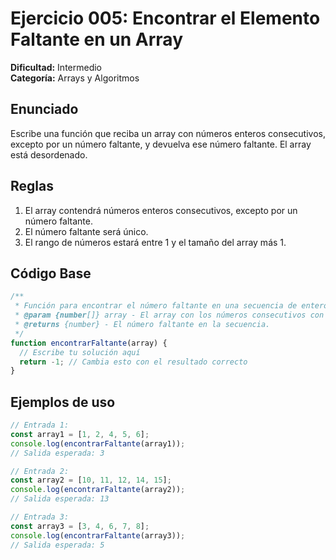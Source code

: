 # Ejercicio 005: Encontrar el Elemento Faltante en un Array

**Dificultad:** Intermedio  
**Categoría:** Arrays y Algoritmos

## Enunciado

Escribe una función que reciba un array con números enteros consecutivos, excepto por un número faltante, y devuelva ese número faltante. El array está desordenado.

## Reglas

1. El array contendrá números enteros consecutivos, excepto por un número faltante.
2. El número faltante será único.
3. El rango de números estará entre 1 y el tamaño del array más 1.

## Código Base

```javascript
/**
 * Función para encontrar el número faltante en una secuencia de enteros consecutivos.
 * @param {number[]} array - El array con los números consecutivos con un número faltante.
 * @returns {number} - El número faltante en la secuencia.
 */
function encontrarFaltante(array) {
  // Escribe tu solución aquí
  return -1; // Cambia esto con el resultado correcto
}
```

## Ejemplos de uso

```javascript
// Entrada 1:
const array1 = [1, 2, 4, 5, 6];
console.log(encontrarFaltante(array1));
// Salida esperada: 3

// Entrada 2:
const array2 = [10, 11, 12, 14, 15];
console.log(encontrarFaltante(array2));
// Salida esperada: 13

// Entrada 3:
const array3 = [3, 4, 6, 7, 8];
console.log(encontrarFaltante(array3));
// Salida esperada: 5
```
